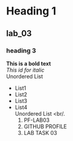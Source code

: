 # Heading 1
## lab_03
### heading 3
**This is a bold text**
<br/>
_This id for italic_
<br/>
Unordered List
<br/>
- List1
- List2
- List3
- List4
  <br/>
  Unordered List
  <br/.
  1. PF-LAB03
  2. GITHUB PROFILE
  3. LAB TASK 03
